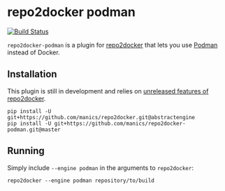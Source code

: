 # repo2docker podman

[![Build Status](https://github.com/manics/repo2docker-podman/actions/workflows/test.yml/badge.svg)](https://github.com/manics/repo2docker-podman/actions/workflows/test.yml)

`repo2docker-podman` is a plugin for [repo2docker](http://repo2docker.readthedocs.io) that lets you use [Podman](https://podman.io/) instead of Docker.

## Installation

This plugin is still in development and relies on [unreleased features of repo2docker](https://github.com/jupyter/repo2docker/pull/848).

    pip install -U git+https://github.com/manics/repo2docker.git@abstractengine
    pip install -U git+https://github.com/manics/repo2docker-podman.git@master

## Running

Simply include `--engine podman` in the arguments to `repo2docker`:

    repo2docker --engine podman repository/to/build
